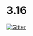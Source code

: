 # 3.16
[]()
[![Gitter](https://img.shields.io/badge/apple-DEMO-brightgreen.svg)](https://limbobark.github.io/3.16/index.html)
